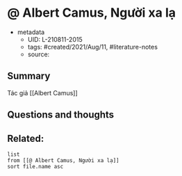 # @ Albert Camus, Người xa lạ


- metadata
	- UID: L-210811-2015
	- tags: #created/2021/Aug/11, #literature-notes 
	- source: 

## Summary
Tác giả [[Albert Camus]]

## Questions and thoughts


## Related:
```dataview
list
from [[@ Albert Camus, Người xa lạ]]
sort file.name asc
```
